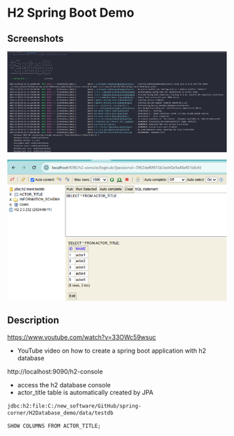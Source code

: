 # H2 Spring Boot Demo

## Screenshots

![Spring_message](.README_images/Spring_message.png)

![](.README_images/h2_logged_in.png)

## Description

https://www.youtube.com/watch?v=33OWc59wsuc

- YouTube video on how to create a spring boot application with h2 database

http://localhost:9090/h2-console

- access the h2 database console
- actor_title table is automatically created by JPA

```
jdbc:h2:file:C:/new_software/GitHub/spring-corner/H2Database_demo/data/testdb
```

```h2
SHOW COLUMNS FROM ACTOR_TITLE;
```